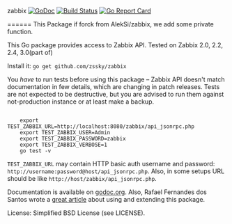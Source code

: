 zabbix [![GoDoc](https://godoc.org/github.com/zssky/zabbix?status.svg)](https://godoc.org/github.com/zssky/zabbix) [![Build Status](https://travis-ci.org/zssky/zabbix.svg?branch=master)](https://travis-ci.org/zssky/zabbix??branch=master) [![Go Report Card](https://goreportcard.com/badge/github.com/zssky/zabbix)](https://goreportcard.com/report/github.com/zssky/zabbix)

======
This Package if forck from AlekSi/zabbix, we add some private function.

This Go package provides access to Zabbix API. Tested on Zabbix 2.0, 2.2, 2.4, 3.0(part of)

Install it: `go get github.com/zssky/zabbix`

You *have* to run tests before using this package – Zabbix API doesn't match documentation in few details, which are changing in patch releases. Tests are not expected to be destructive, but you are advised to run them against not-production instance or at least make a backup.


```

    export TEST_ZABBIX_URL=http://localhost:8080/zabbix/api_jsonrpc.php
    export TEST_ZABBIX_USER=Admin
    export TEST_ZABBIX_PASSWORD=zabbix
    export TEST_ZABBIX_VERBOSE=1
    go test -v
```

`TEST_ZABBIX_URL` may contain HTTP basic auth username and password: `http://username:password@host/api_jsonrpc.php`. Also, in some setups URL should be like `http://host/zabbix/api_jsonrpc.php`.


Documentation is available on [godoc.org](http://godoc.org/github.com/zssky/zabbix).
Also, Rafael Fernandes dos Santos wrote a [great article](http://www.sourcecode.net.br/2014/02/zabbix-api-with-golang.html) about using and extending this package.

License: Simplified BSD License (see LICENSE).
